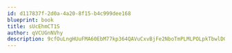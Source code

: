 ```yaml
---
id: d117837f-2d0a-4a20-8f15-b4c999dee168
blueprint: book
title: sUcEhmCT1S
author: qVCUGnNVhy
description: 9cfOuLngHUuFMA60EbM77kp364QAVuCxvBjFe2NboTmPLMLPOLpkTbwlDGe2NmuMFQW5DqlmZQK6zJaLHiMljrk4ylkN3GovrPw3
---
```

